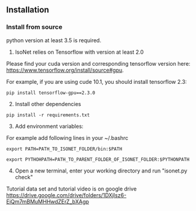 ## Installation
### Install from source
python version at least 3.5 is required.

1.  IsoNet relies on Tensorflow with version at least 2.0

Please find your cuda version and corresponding tensorflow version here: https://www.tensorflow.org/install/source#gpu. 

For example, if you are using cude 10.1, you should install tensorflow 2.3:
```
pip install tensorflow-gpu==2.3.0
```

2.  Install other dependencies

```
pip install -r requirements.txt
```
3.  Add environment variables: 

For example add following lines in your ~/.bashrc
```
export PATH=PATH_TO_ISONET_FOLDER/bin:$PATH 

export PYTHOHPATH=PATH_TO_PARENT_FOLDER_OF_ISONET_FOLDER:$PYTHONPATH 
```
4. Open a new terminal, enter your working directory and run "isonet.py check"

Tutorial data set and tutorial video is on google drive https://drive.google.com/drive/folders/1DXjIsz6-EiQm7mBMuMHHwdZErZ_bXAgp
